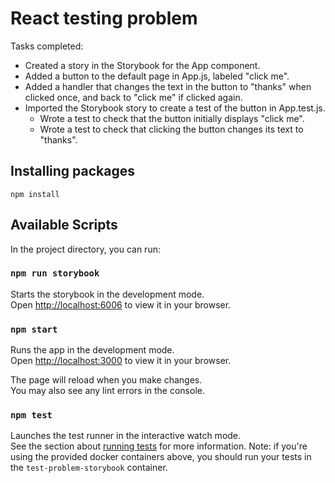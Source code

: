 # React testing problem

Tasks completed:

- Created a story in the Storybook for the App component.
- Added a button to the default page in App.js, labeled "click me".
- Added a handler that changes the text in the button to "thanks" when clicked once, and back to "click me" if clicked again.
- Imported the Storybook story to create a test of the button in App.test.js.
  - Wrote a test to check that the button initially displays "click me".
  - Wrote a test to check that clicking the button changes its text to "thanks".
  
## Installing packages
`npm install`


## Available Scripts

In the project directory, you can run:

### `npm run storybook`
Starts the storybook in the development mode.\
Open [http://localhost:6006](http://localhost:6006) to view it in your browser.


### `npm start`

Runs the app in the development mode.\
Open [http://localhost:3000](http://localhost:3000) to view it in your browser.

The page will reload when you make changes.\
You may also see any lint errors in the console.

### `npm test`

Launches the test runner in the interactive watch mode.\
See the section about [running tests](https://facebook.github.io/create-react-app/docs/running-tests) for more information.
Note: if you're using the provided docker containers above, you should run your tests in the `test-problem-storybook` container.
